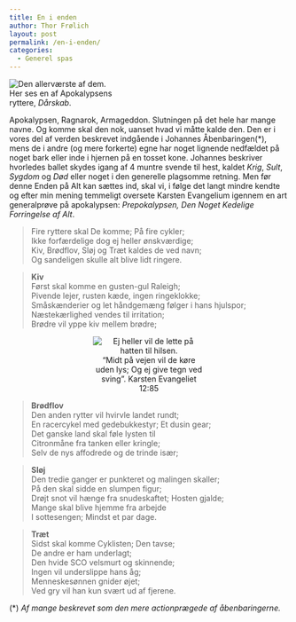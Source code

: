 ```yaml
---
title: En i enden
author: Thor Frølich
layout: post
permalink: /en-i-enden/
categories:
  - Generel spas
---
```

<div class="bitImage bitRight" style="width: 208px">
  <img src="http://www.abekat.net/wp-content/images/cykel_guitar.jpg" alt="Den allerværste af dem." /><br /> Her ses en af Apokalypsens ryttere, <em>Dårskab</em>.
</div>

Apokalypsen, Ragnarok, Armageddon. Slutningen på det hele har mange navne. Og komme skal den nok, uanset hvad vi måtte kalde den. Den er i vores del af verden beskrevet indgående i Johannes Åbenbaringen(*), mens de i andre (og mere forkerte) egne har noget lignende nedfældet på noget bark eller inde i hjernen på en tosset kone. Johannes beskriver hvorledes ballet skydes igang af 4 muntre svende til hest, kaldet *Krig*, *Sult*, *Sygdom* og *Død* eller noget i den generelle plagsomme retning. Men før denne Enden på Alt kan sættes ind, skal vi, i følge det langt mindre kendte og efter min mening temmeligt oversete Karsten Evangelium igennem en art generalprøve på apokalypsen: *Prepokalypsen, Den Noget Kedelige Forringelse af Alt*.

> Fire ryttere skal De komme; På fire cykler;  
> Ikke forfærdelige dog ej heller ønskværdige;  
> Kiv, Brødflov, Sløj og Træt kaldes de ved navn;  
> Og sandeligen skulle alt blive lidt ringere.

> **Kiv**  
> Først skal komme en gusten-gul Raleigh;  
> Pivende lejer, rusten kæde, ingen ringeklokke;  
> Småskænderier og let håndgemæng følger i hans hjulspor;  
> Næstekærlighed vendes til irritation;  
> Brødre vil yppe kiv mellem brødre;

<center>
  </p> <div class="bitImage bitCenter" style="width: 203px">
    <img src="http://www.abekat.net/wp-content/images/cykel_gentleman.jpg" alt="Ej heller vil de lette på hatten til hilsen." /><br /> “Midt på vejen vil de køre uden lys; Og ej give tegn ved sving”. Karsten Evangeliet 12:85
  </div>
  
  <p>
    </center>
  </p>
  
  <blockquote>
    <p>
      <strong>Brødflov</strong><br /> Den anden rytter vil hvirvle landet rundt;<br /> En racercykel med gedebukkestyr; Et dusin gear;<br /> Det ganske land skal føle lysten til<br /> Citronmåne fra tanken eller kringle;<br /> Selv de nys affodrede og de trinde især;
    </p>
  </blockquote>
  
  <blockquote>
    <p>
      <strong>Sløj</strong><br /> Den tredie ganger er punkteret og malingen skaller;<br /> På den skal sidde en slumpen figur;<br /> Drøjt snot vil hænge fra snudeskaftet; Hosten gjalde;<br /> Mange skal blive hjemme fra arbejde<br /> I sottesengen; Mindst et par dage.
    </p>
  </blockquote>
  
  <blockquote>
    <p>
      <strong>Træt</strong><br /> Sidst skal komme Cyklisten; Den tavse;<br /> De andre er ham underlagt;<br /> Den hvide SCO velsmurt og skinnende;<br /> Ingen vil underslippe hans åg;<br /> Menneskesønnen gnider øjet;<br /> Ved gry vil han kun svært ud af fjerene.
    </p>
  </blockquote>
  
  <p>
    (*) <em>Af mange beskrevet som den mere actionprægede af åbenbaringerne.</em>
  </p>